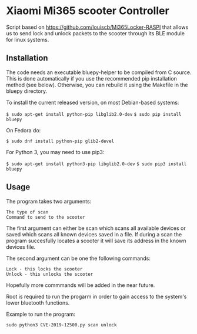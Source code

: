 # Xiaomi Mi365 scooter Controller

Script based on https://github.com/louiscb/Mi365Locker-RASPI that allows us to send lock and unlock packets to the scooter through its BLE module for linux systems.

## Installation

The code needs an executable bluepy-helper to be compiled from C source. This is done automatically if you use the recommended pip installation method (see below). Otherwise, you can rebuild it using the Makefile in the bluepy directory.

To install the current released version, on most Debian-based systems:

`$ sudo apt-get install python-pip libglib2.0-dev`
`$ sudo pip install bluepy`

On Fedora do:

`$ sudo dnf install python-pip glib2-devel`

For Python 3, you may need to use pip3:

`$ sudo apt-get install python3-pip libglib2.0-dev`
`$ sudo pip3 install bluepy`

## Usage

The program takes two arguments:

    The type of scan
    Command to send to the scooter

The first argument can either be scan which scans all available devices or saved which scans all known devices saved in a file. If during a scan the program succesfully locates a scooter it will save its address in the known devices file.

The second argument can be one the following commands:

    Lock - this locks the scooter
    Unlock - this unlocks the scooter

Hopefully more commmands will be added in the near future.

Root is required to run the progarm in order to gain access to the system's lower bluetooth functions.

Example to run the program:

`sudo python3 CVE-2019-12500.py scan unlock`

